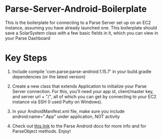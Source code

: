 # Parse-Server-Android-Boilerplate
This is the boilerplate for connecting to a Parse Server set up on an EC2 instance, assuming you have already launched one. This boilerplate should save a SolarSystem class with a few basic fields in it, which you can view in your Parse Dashboard

# Key Steps
1. Include compile 'com.parse:parse-android:1.15.7' in your build.gradle dependencies (or the latest version)

2. Create a new class that extends Application to initialize your Parse Server connection. For this, you'll need your app id, client/master key, and server url + "/", all of which you can get by connecting to your EC2 instance via SSH (I used Putty on Windows).

3. In your AndroidManifest.xml file, make sure you include android:name=".App" under application, NOT activity

4. Check out [this link](http://docs.parseplatform.org/android/guide/) to the Parse Android docs for more info and for ParseObject methods. Enjoy!
